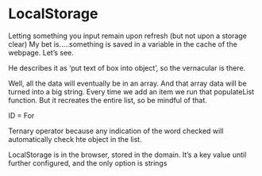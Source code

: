 # LocalStorage
Letting something you input remain upon refresh (but not upon a storage clear)
My bet is…..something is saved in a variable in the cache of the webpage.
Let’s see.

He describes it as ‘put text of box into object’, so the vernacular is there.

Well, all the data will eventually be in an array. And that array data will be turned into a big string.
Every time we add an item we run that populateList function. But it recreates the entire list, so be mindful of that.

ID = For

Ternary operator because any indication of the word checked will automatically check hte object in the list. 

LocalStorage is in the browser, stored in the domain. It’s a key value until further configured, and the only option is strings

